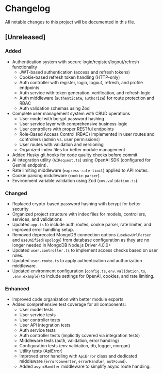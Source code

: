 # Changelog

All notable changes to this project will be documented in this file.

## [Unreleased]

### Added

- Authentication system with secure login/register/logout/refresh functionality
  - JWT-based authentication (access and refresh tokens)
  - Cookie-based refresh token handling (HTTP-only)
  - Auth controller with register, login, logout, refresh, and profile endpoints
  - Auth service with token generation, verification, and refresh logic
  - Auth middleware (`authenticate`, `authorize`) for route protection and RBAC
  - Auth validation schemas using Zod
- Complete user management system with CRUD operations
  - User model with bcrypt password hashing
  - User service layer with comprehensive business logic
  - User controllers with proper RESTful endpoints
  - Role-Based Access Control (RBAC) implemented in user routes and controllers (admin vs. user permissions)
  - User routes with validation and versioning
  - Organized index files for better module management
- Added Husky git hooks for code quality checks before commit
- AI integration utility (`AIRequest.ts`) using OpenAI SDK (configured for Gemini endpoint).
- Rate limiting middleware (`express-rate-limit`) applied to API routes.
- Cookie parsing middleware (`cookie-parser`).
- Environment variable validation using Zod (`env.validation.ts`).

### Changed

- Replaced crypto-based password hashing with bcrypt for better security
- Organized project structure with index files for models, controllers, services, and validations
- Updated `app.ts` to include auth routes, cookie parser, rate limiter, and improved error handling setup.
- Removed deprecated MongoDB connection options (`useNewUrlParser` and `useUnifiedTopology`) from database configuration as they are no longer needed in MongoDB Node.js Driver 4.0.0+
- Updated `user.controller.ts` to implement access checks based on user roles.
- Updated `user.route.ts` to apply authentication and authorization middleware.
- Updated environment configuration (`config.ts`, `env.validation.ts`, `.env.example`) to include settings for OpenAI, cookies, and rate limiting.

### Enhanced

- Improved code organization with better module exports
- Added comprehensive test coverage for all components:
  - User model tests
  - User service tests
  - User controller tests
  - User API integration tests
  - Auth service tests
  - Auth controller tests (implicitly covered via integration tests)
  - Middleware tests (auth, validation, error handling)
  - Configuration tests (env validation, db, logger, morgan)
  - Utility tests (ApiError)
  - Improved error handling with `ApiError` class and dedicated middleware (`errorConverter`, `errorHandler`, `notFound`).
  - Added `asyncHandler` middleware to simplify async route handling.
